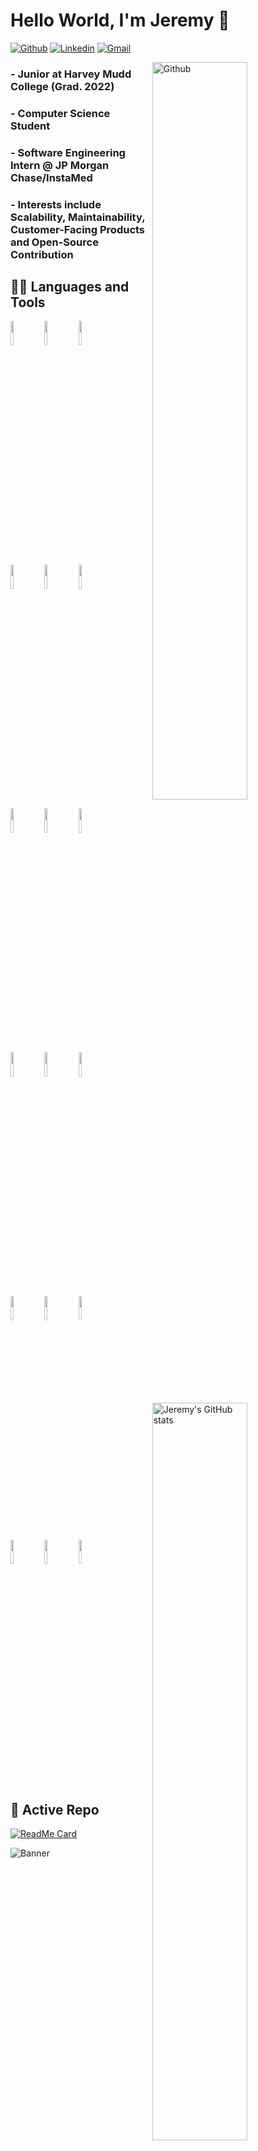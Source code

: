 # Hello World, I'm Jeremy 👋

[![Github](https://img.shields.io/badge/-Github-000?style=flat&logo=Github&logoColor=white)](https://github.com/JeremyTsaii)
[![Linkedin](https://img.shields.io/badge/-LinkedIn-blue?style=flat&logo=Linkedin&logoColor=white)](https://www.linkedin.com/in/jeremytsaii)
[![Gmail](https://img.shields.io/badge/-Gmail-c14438?style=flat&logo=Gmail&logoColor=white)](mailto:jeremytsai331@gmail.com)

<img width="55%" align="right" alt="Github" src="https://raw.githubusercontent.com/onimur/.github/master/.resources/git-header.svg" />

### - Junior at Harvey Mudd College (Grad. 2022)
### - Computer Science Student
### - Software Engineering Intern @ JP Morgan Chase/InstaMed
### - Interests include Scalability, Maintainability, Customer-Facing Products and Open-Source Contribution

## 👨‍💻 Languages and Tools
<p>
  <img width="55%" align="right" alt="Jeremy's GitHub stats" src="https://github-readme-stats.vercel.app/api?username=JeremyTsaii&count_private=true&show_icons=true&theme=tokyonight" />

  <code><img width="10%" src="https://www.vectorlogo.zone/logos/dotnet/dotnet-ar21.svg"></code>
  <code><img width="10%" src="https://www.vectorlogo.zone/logos/typescriptlang/typescriptlang-ar21.svg"></code>
  <code><img width="10%" src="https://www.vectorlogo.zone/logos/java/java-ar21.svg"></code>
  <br />
  <code><img width="10%" src="https://www.vectorlogo.zone/logos/javascript/javascript-ar21.svg"></code>
  <code><img width="10%" src="https://www.vectorlogo.zone/logos/python/python-ar21.svg"></code>
  <code><img width="10%" src="https://www.vectorlogo.zone/logos/reactjs/reactjs-ar21.svg"></code>
  <br />
  <code><img width="10%" src="https://www.vectorlogo.zone/logos/postgresql/postgresql-ar21.svg"></code>
  <code><img width="10%" src="https://www.vectorlogo.zone/logos/mysql/mysql-ar21.svg"></code>
  <code><img width="10%" src="https://www.vectorlogo.zone/logos/graphql/graphql-ar21.svg"></code>
  <br />
  <code><img width="10%" src="https://www.vectorlogo.zone/logos/getpostman/getpostman-ar21.svg"></code>
  <code><img width="10%" src="https://www.vectorlogo.zone/logos/travis-ci/travis-ci-ar21.svg"></code>
  <code><img width="10%" src="https://www.vectorlogo.zone/logos/circleci/circleci-ar21.svg"></code>
  <br />
  <code><img width="10%" src="https://www.vectorlogo.zone/logos/git-scm/git-scm-ar21.svg"></code>
  <code><img width="10%" src="https://www.vectorlogo.zone/logos/github/github-ar21.svg"></code>
  <code><img width="10%" src="https://www.vectorlogo.zone/logos/docker/docker-ar21.svg"></code>
  <br />
  <code><img width="10%" src="https://www.vectorlogo.zone/logos/netlify/netlify-ar21.svg"></code>
  <code><img width="10%" src="https://www.vectorlogo.zone/logos/heroku/heroku-ar21.svg"></code>
  <code><img width="10%" src="https://www.vectorlogo.zone/logos/hasuraio/hasuraio-ar21.svg"></code>
</p>

## 👀 Active Repo

[![ReadMe Card](https://github-readme-stats.vercel.app/api/pin/?username=JeremyTsaii&repo=hyperplanner&show_owner=true)](https://github.com/anuraghazra/github-readme-stats)

![Banner](https://iili.io/dKj5lf.png)
